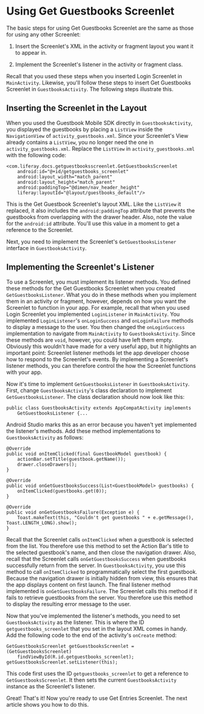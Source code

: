# Using Get Guestbooks Screenlet [](id=using-get-guestbooks-screenlet)

The basic steps for using Get Guestbooks Screenlet are the same as those for 
using any other Screenlet: 

1. Insert the Screenlet's XML in the activity or fragment layout you want it to 
   appear in. 

2. Implement the Screenlet's listener in the activity or fragment class. 

Recall that you used these steps when you inserted Login Screenlet in 
`MainActivity`. Likewise, you'll follow these steps to insert Get Guestbooks 
Screenlet in `GuestbooksActivity`. The following steps illustrate this. 

## Inserting the Screenlet in the Layout [](id=inserting-the-screenlet-in-the-layout)

When you used the Guestbook Mobile SDK directly in `GuestbooksActivity`, you 
displayed the guestbooks by placing a `ListView` inside the `NavigationView` of 
`activity_guestbooks.xml`. Since your Screenlet's View already contains a 
`ListView`, you no longer need the one in `activity_guestbooks.xml`. Replace the 
`ListView` in `activity_guestbooks.xml` with the following code: 

    <com.liferay.docs.getguestbooksscreenlet.GetGuestbooksScreenlet
        android:id="@+id/getguestbooks_screenlet"
        android:layout_width="match_parent"
        android:layout_height="match_parent"
        android:paddingTop="@dimen/nav_header_height"
        liferay:layoutId="@layout/guestbooks_default"/>

This is the Get Guestbook Screenlet's layout XML. Like the `ListView` it 
replaced, it also includes the `android:paddingTop` attribute that prevents the 
guestbooks from overlapping with the drawer header. Also, note the value for the 
`android:id` attribute. You'll use this value in a moment to get a reference to 
the Screenlet.

Next, you need to implement the Screenlet's `GetGuestbooksListener` interface in 
`GuestbooksActivity`. 

## Implementing the Screenlet's Listener [](id=implementing-the-screenlets-listener)

To use a Screenlet, you must implement its listener methods. You defined these 
methods for the Get Guestbooks Screenlet when you created 
`GetGuestbooksListener`. What you do in these methods when you implement them in 
an activity or fragment, however, depends on how you want the Screenlet to 
function in your app. For example, recall that when you used Login Screenlet you 
implemented `LoginListener` in `MainActivity`. You implemented `LoginListener`'s 
`onLoginSuccess` and `onLoginFailure` methods to display a message to the user. 
You then changed the `onLoginSuccess` implementation to navigate from 
`MainActivity` to `GuestbooksActivity`. Since these methods are `void`, however, 
you could have left them empty. Obviously this wouldn't have made for a very 
useful app, but it highlights an important point: Screenlet listener methods let 
the app developer choose how to respond to the Screenlet's events. By 
implementing a Screenlet's listener methods, you can therefore control the how 
the Screenlet functions with your app. 

Now it's time to implement `GetGuestbooksListener` in `GuestbooksActivity`. 
First, change `GuestbooksActivity`'s class declaration to implement 
`GetGuestbooksListener`. The class declaration should now look like this: 

    public class GuestbooksActivity extends AppCompatActivity implements 
        GetGuestbooksListener {...

Android Studio marks this as an error because you haven't yet implemented the 
listener's methods. Add these method implementations to `GuestbooksActivity` as 
follows: 

    @Override
    public void onItemClicked(final GuestbookModel guestbook) {
        actionBar.setTitle(guestbook.getName());
        drawer.closeDrawers();
    }
    
    @Override
    public void onGetGuestbooksSuccess(List<GuestbookModel> guestbooks) {
        onItemClicked(guestbooks.get(0));
    }

    @Override
    public void onGetGuestbooksFailure(Exception e) {
        Toast.makeText(this, "Couldn't get guestbooks " + e.getMessage(), Toast.LENGTH_LONG).show();
    }

Recall that the Screenlet calls `onItemClicked` when a guestbook is selected 
from the list. You therefore use this method to set the Action Bar's title to 
the selected guestbook's name, and then close the navigation drawer. Also, 
recall that the Screenlet calls `onGetGuestbooksSuccess` when guestbooks 
successfully return from the server. In `GuestbooksActivity`, you use this 
method to call `onItemClicked` to programmatically select the first guestbook. 
Because the navigation drawer is initially hidden from view, this ensures that 
the app displays content on first launch. The final listener method implemented 
is `onGetGuestbooksFailure`. The Screenlet calls this method if it fails to 
retrieve guestbooks from the server. You therefore use this method to display 
the resulting error message to the user. 

Now that you've implemented the listener's methods, you need to set 
`GuestbooksActivity` as the listener. This is where the ID 
`getguestbooks_screenlet` that you set in the layout XML comes in handy. Add the 
following code to the end of the activity's `onCreate` method: 

    GetGuestbooksScreenlet getGuestbooksScreenlet = (GetGuestbooksScreenlet) 
        findViewById(R.id.getguestbooks_screenlet);
    getGuestbooksScreenlet.setListener(this);

This code first uses the ID `getguestbooks_screenlet` to get a reference to 
`GetGuestbooksScreenlet`. It then sets the current `GuestbooksActivity` instance 
as the Screenlet's listener. 

Great! That's it! Now you're ready to use Get Entries Screenlet. The next 
article shows you how to do this.
